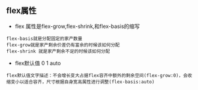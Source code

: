 ## flex属性
- flex 属性是flex-grow,flex-shrink,和flex-basis的缩写
```
flex-basis就是分配固定的家产数量
flex-grow就是家产剩余价差仍有富余的时候该如何分配
flex-shrink 就是家产剩余不足的时候该如何分配
```
- flex默认值 0 1 auto
```
flex默认值文字描述：不会增长变大占据flex容齐中额外的剩余空间(flex-grow:0)，会收缩变小以适合容齐，尺寸根据自身宽高属性进行调整(flex-basis:auto)
```
